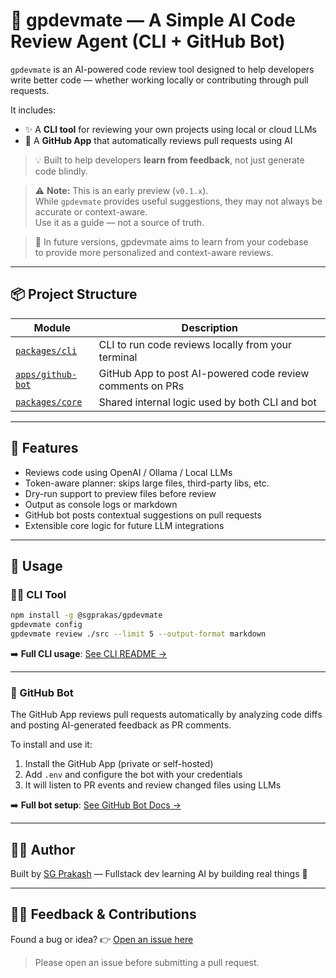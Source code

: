 # 🧠 gpdevmate — A Simple AI Code Review Agent (CLI + GitHub Bot)

`gpdevmate` is an AI-powered code review tool designed to help developers write better code — whether working locally or contributing through pull requests.

It includes:

* ✨ A **CLI tool** for reviewing your own projects using local or cloud LLMs
* 🤖 A **GitHub App** that automatically reviews pull requests using AI

> 💡 Built to help developers **learn from feedback**, not just generate code blindly.

> ⚠️ **Note:** This is an early preview (`v0.1.x`).  
> While `gpdevmate` provides useful suggestions, they may not always be accurate or context-aware.  
> Use it as a guide — not a source of truth.

> 🚧 In future versions, gpdevmate aims to learn from your codebase  
> to provide more personalized and context-aware reviews.
---

## 📦 Project Structure

| Module                                 | Description                                               |
|----------------------------------------| --------------------------------------------------------- |
| [`packages/cli`](./packages/cli)       | CLI to run code reviews locally from your terminal        |
| [`apps/github-bot`](./apps/github-bot) | GitHub App to post AI-powered code review comments on PRs |
| [`packages/core`](./packages/core)     | Shared internal logic used by both CLI and bot            |

---

## 🚀 Features

* Reviews code using OpenAI / Ollama / Local LLMs
* Token-aware planner: skips large files, third-party libs, etc.
* Dry-run support to preview files before review
* Output as console logs or markdown
* GitHub bot posts contextual suggestions on pull requests
* Extensible core logic for future LLM integrations

---

## 📂 Usage

### 🧑‍💻 CLI Tool

```bash
npm install -g @sgprakas/gpdevmate
gpdevmate config
gpdevmate review ./src --limit 5 --output-format markdown
```

➡️ **Full CLI usage**: [See CLI README →](./packages/cli/README.md)

---

### 🤖 GitHub Bot

The GitHub App reviews pull requests automatically by analyzing code diffs and posting AI-generated feedback as PR comments.

To install and use it:

1. Install the GitHub App (private or self-hosted)
2. Add `.env` and configure the bot with your credentials
3. It will listen to PR events and review changed files using LLMs

➡️ **Full bot setup**: [See GitHub Bot Docs →](./apps/github-bot/README.md)

---


## 🙋‍♂️ Author

Built by [SG Prakash](https://sgprakas.xyz) —
Fullstack dev learning AI by building real things 🚀

---

## 🙋‍♂️ Feedback & Contributions

Found a bug or idea?
👉 [Open an issue here](https://github.com/gpmindset/gpdevmate/issues/new/choose)

> Please open an issue before submitting a pull request.

